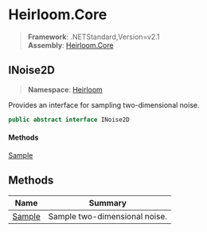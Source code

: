 # Heirloom.Core

> **Framework**: .NETStandard,Version=v2.1  
> **Assembly**: [Heirloom.Core][0]  

## INoise2D

> **Namespace**: [Heirloom][0]  

Provides an interface for sampling two-dimensional noise.

```cs
public abstract interface INoise2D
```

#### Methods

[Sample][1]

## Methods

| Name        | Summary                       |
|-------------|-------------------------------|
| [Sample][1] | Sample two-dimensional noise. |

[0]: ../../Heirloom.Core.md
[1]: INoise2D/Sample.md
